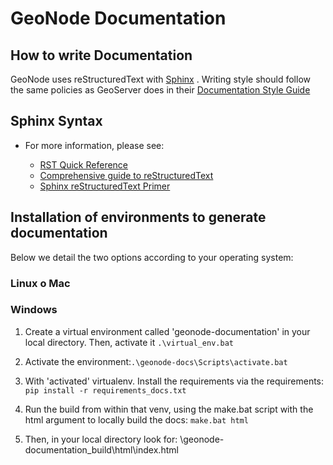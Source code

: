 # GeoNode Documentation

## How to write Documentation

GeoNode uses reStructuredText with [Sphinx](http://www.sphinx-doc.org) .
Writing style should follow the same policies as GeoServer does in their
[Documentation Style
Guide](http://docs.geoserver.org/latest/en/docguide/style.html)

## Sphinx Syntax

  - For more information, please see:
    
      - [RST Quick
        Reference](http://docutils.sourceforge.net/docs/user/rst/quickref.html#section-structure)
      - [Comprehensive guide to
        reStructuredText](http://docutils.sourceforge.net/docs/ref/rst/restructuredtext.html)
      - [Sphinx reStructuredText
        Primer](http://www.sphinx-doc.org/rest.html)


## Installation of environments to generate documentation

Below we detail the two options according to your operating system:


### Linux o Mac





### Windows
1. Create a virtual environment called 'geonode-documentation' in your local directory. Then, activate it `.\virtual_env.bat`   

2. Activate the environment:`.\geonode-docs\Scripts\activate.bat`  

3. With 'activated' virtualenv. Install the requirements via the requirements: `pip install -r requirements_docs.txt`

4. Run the build from within that venv, using the make.bat script with the html argument to locally build the docs: `make.bat html`

5. Then, in your local directory look for: \geonode-documentation\_build\html\index.html 
